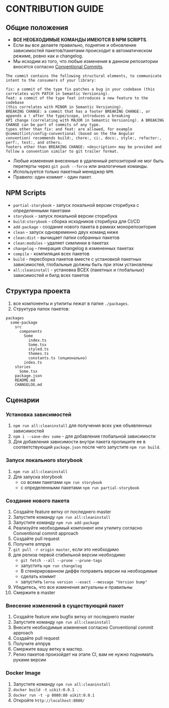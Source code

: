 # CONTRIBUTION GUIDE

## Общие положения

- **ВСЕ НЕОБХОДИМЫЕ КОМАНДЫ ИМЕЮТСЯ В NPM SCRIPTS**.
- Если вы все делаете правильно, поднятие и обновление зависимостей пакетов/пакетами происходит в автоматическом режиме, ровно как и changelog.
- Мы исходим из того, что любые изменения в данном репозитории вносятся согласно [Conventional Commits](https://conventionalcommits.org).

```text
The commit contains the following structural elements, to communicate intent to the consumers of your library:

fix: a commit of the type fix patches a bug in your codebase (this correlates with PATCH in Semantic Versioning).
feat: a commit of the type feat introduces a new feature to the codebase
(this correlates with MINOR in Semantic Versioning).
BREAKING CHANGE: a commit that has a footer BREAKING CHANGE:, or appends a ! after the type/scope, introduces a breaking
API change (correlating with MAJOR in Semantic Versioning). A BREAKING CHANGE can be part of commits of any type.
types other than fix: and feat: are allowed, for example @commitlint/config-conventional (based on the the Angular
convention) recommends build:, chore:, ci:, docs:, style:, refactor:, perf:, test:, and others.
footers other than BREAKING CHANGE: <description> may be provided and follow a convention similar to git trailer format.
```

- Любые изменения внесенные в удаленный репозиторий не мог быть перетерты через `git push --force` или аналогичные команды.
- Используется только пакетный менеджер `NPM`.
- Правило: один коммит - один пакет.

## NPM Scripts

- `partial-storybook` - запуск локальной версии сторибука с определенными пакетами
- `storybook` - запуск локальной версии сторибука
- `build:storybook` - сборка исходников сторибука для CI/CD
- `add-package` - создание нового пакета в рамках монорепозитория
- `clean` - запуск одновременно двух команд ниже
- `clean:dist` - вычищает папки собранных пакетов
- `clean:modules` - удаляет симлинки в пакетах
- `changelog` - генерация changelog в измененных пакетах
- `compile` - компиляция всех пакетов
- `build` - пересборка пакетов вместе с установкой пакетных зависимостей, глобальные должны быть при этом установлены
- `all:cleaninstall` - установка ВСЕХ (пакетных и глобальных) зависимостей и билд всех пакетов

## Структура проекта

1. все компоненты и утилиты лежат в папке `./packages`.
2. Структура папок пакетов:

```text
packages
  some-package
    src
      components
        Some
          index.ts
          Some.tsx
          styled.ts
          themes.ts
          constants.ts (опционально)
        index.ts
    stories
      Some.tsx
    package.json
    README.md
    CHANGELOG.md
```

## Сценарии

### Установка зависимостей

1. `npm run all:cleaninstall` для получения всех уже объявленных зависимостей
2. `npm i --save-dev some` - для добавления глобальной зависимости
3. Для добавления зависимости внутри пакета пропишите ее в соответствующий `package.json` после чего запустите `npm run build`.

### Запуск локального storybook

1. `npm run all:cleaninstall`
2. Для запуска storybook
   - со всеми пакетами `npm run storybook`
   - с определенными пакетами `npm run partial-storybook`

### Создание нового пакета

1. Создайте feature ветку от последнего master
2. Запустите команду `npm run all:cleaninstall`
3. Запустите команду `npm run add-package`
4. Реализуйте необходимый компонент или утилиту согласно Conventional commit approach
5. Создайте pull request
6. Получите аппрув
7. `git pull -r origin master`, если это необходимо
8. для релиза первой стабильной версии необходимо
   - `git fetch --all --prune --prune-tags `
   - запустить `npm run changelog`
   - В сгенерированном диффе поправить версии на необходимые
   - сделать коммит
   - запустить `lerna version --exact --message "Version bump"`
9. Убедитесь, что все изменения актуальны и правильны
10. Смержите в master

### Внесение изменений в существующий пакет

1. Создайте feature или bugfix ветку от последнего master
2. Запустите команду `npm run all:cleaninstall`
3. Внесите необходимые изменения согласно Conventional commit approach
4. Создайте pull request
5. Получите аппрув
6. Смержите вашу ветку в мастер.
7. Релиз пакетов произойдет на этапе CI, вам не нужно поднимать руками версии

### Docker Image

1. Запустите команду `npm run all:cleaninstall`
2. `docker build -t uikit:0.0.1 .`
3. `docker run -t -p 8080:80 uikit:0.0.1`
4. Откройте `http://localhost:8080/`
